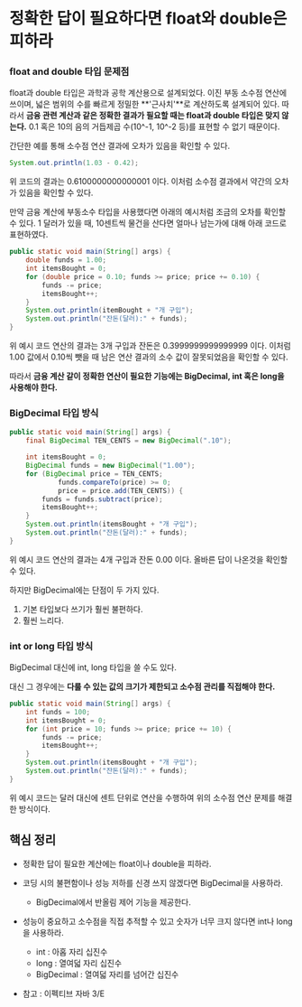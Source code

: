 # 정확한 답이 필요하다면 float와 double은 피하라

### float and double 타입 문제점

float과 double 타입은 과학과 공학 계산용으로 설계되었다. 이진 부동 소수점 연산에 쓰이며, 넓은 범위의 수를 빠르게 정밀한 **'근사치'**로 계산하도록 설계되어 있다. 
따라서 **금융 관련 계산과 같은 정확한 결과가 필요할 때는 float과 double 타입은 맞지 않는다.** 0.1 혹은 10의 음의 거듭제곱 수(10^-1, 10^-2 등)를 표현할 수 없기 때문이다.

간단한 예를 통해 소수점 연산 결과에 오차가 있음을 확인할 수 있다.

```java
System.out.println(1.03 - 0.42);
```

위 코드의 결과는 0.6100000000000001 이다. 이처럼 소수점 결과에서 약간의 오차가 있음을 확인할 수 있다.

만약 금융 계산에 부동소수 타입을 사용했다면 아래의 예시처럼 조금의 오차를 확인할 수 있다.
1 달러가 있을 때, 10센트씩 물건을 산다면 얼마나 남는가에 대해 아래 코드로 표현하였다.

```java
public static void main(String[] args) {
    double funds = 1.00;
    int itemsBought = 0;
    for (double price = 0.10; funds >= price; price += 0.10) {
        funds -= price;
        itemsBought++;
    }
    System.out.println(itemBought + "개 구입");
    System.out.println("잔돈(달러):" + funds);
}
```

위 예시 코드 연산의 결과는 3개 구입과 잔돈은 0.3999999999999999 이다.
이처럼 1.00 값에서 0.10씩 뺏을 때 남은 연산 결과의 소수 값이 잘못되었음을 확인할 수 있다.

따라서 **금융 계산 같이 정확한 연산이 필요한 기능에는 BigDecimal, int 혹은 long을 사용해야 한다.**

### BigDecimal 타입 방식

```java
public static void main(String[] args) {
    final BigDecimal TEN_CENTS = new BigDecimal(".10");

    int itemsBought = 0;
    BigDecimal funds = new BigDecimal("1.00");
    for (BigDecimal price = TEN_CENTS;
            funds.compareTo(price) >= 0;
            price = price.add(TEN_CENTS)) {
        funds = funds.subtract(price);
        itemsBought++;
    }
    System.out.println(itemsBought + "개 구입");
    System.out.println("잔돈(달러):" + funds);
}
```

위 예시 코드 연산의 결과는 4개 구입과 잔돈 0.00 이다. 올바른 답이 나온것을 확인할 수 있다.

하지만 BigDecimal에는 단점이 두 가지 있다.
1. 기본 타입보다 쓰기가 훨씬 불편하다.
2. 훨씬 느리다.

### int or long 타입 방식

BigDecimal 대신에 int, long 타입을 쓸 수도 있다.

대신 그 경우에는 **다룰 수 있는 값의 크기가 제한되고 소수점 관리를 직접해야 한다.**

```java
public static void main(String[] args) {
    int funds = 100;
    int itemsBought = 0;
    for (int price = 10; funds >= price; price += 10) {
        funds -= price;
        itemsBought++;
    }
    System.out.println(itemsBought + "개 구입");
    System.out.println("잔돈(달러):" + funds);
}
```

위 예시 코드는 달러 대신에 센트 단위로 연산을 수행하여 위의 소수점 연산 문제를 해결한 방식이다.

## 핵심 정리

- 정확한 답이 필요한 계산에는 float이나 double을 피하라.
- 코딩 시의 불편함이나 성능 저하를 신경 쓰지 않겠다면 BigDecimal을 사용하라.
  - BigDecimal에서 반올림 제어 기능을 제공한다.
- 성능이 중요하고 소수점을 직접 추적할 수 있고 숫자가 너무 크지 않다면 int나 long을 사용하라.
  - int : 아홉 자리 십진수
  - long : 열여덟 자리 십진수
  - BigDecimal : 열여덟 자리를 넘어간 십진수

- 참고 : 이펙티브 자바 3/E
